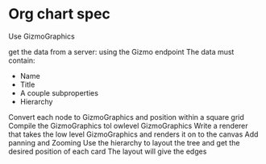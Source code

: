 # Org chart spec

Use GizmoGraphics 

get the data from a server: using the Gizmo endpoint
The data must contain: 
- Name
- Title
- A couple subproperties
- Hierarchy 

Convert each node to GizmoGraphics and position within a square grid
Compile the GizmoGraphics tol owlevel GizmoGraphics
Write a renderer that takes the low level GizmoGraphics and renders it on to the canvas
Add panning and Zooming 
Use the hierarchy to layout the tree and get the desired position of each card
The layout will give the edges 